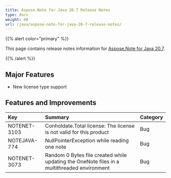 ```yaml
---
title: Aspose.Note for Java 20.7 Release Notes
type: docs
weight: 40
url: /java/aspose-note-for-java-20-7-release-notes/
---
```


{{% alert color="primary" %}} 

This page contains release notes information for [Aspose.Note for Java 20.7](https://downloads.aspose.com/note/java/new-releases/aspose.note-for-java-20.7/).

{{% /alert %}} 
## **Major Features**
- New license type support

## **Features and Improvements**
|**Key**|**Summary**|**Category**|
| :- | :- | :- |
|NOTENET-3103|Conholdate.Total license: The license is not valid for this product|Bug|
|NOTEJAVA-774|NullPointerException while reading one note|Bug|
|NOTENET-3073|Random 0 Bytes file created while updating the OneNote files in a multithreaded environment|Bug|